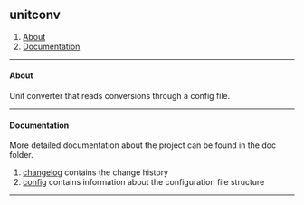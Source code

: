 ## unitconv

1. [About](README.md#about)
2. [Documentation](README.md#documentation)

---

#### About

Unit converter that reads conversions through a config file.

---

#### Documentation

More detailed documentation about the project can be found in the doc folder.
1. [changelog](doc/changelog.md) contains the change history
2. [config](doc/config.md) contains information about the configuration file structure

---
